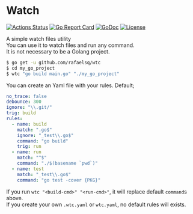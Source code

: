 # Watch

[![Actions Status](https://github.com/rafaelsq/wtc/workflows/tests/badge.svg)](https://github.com/rafaelsq/wtc/actions)
[![Go Report Card](https://goreportcard.com/badge/github.com/rafaelsq/wtc)](https://goreportcard.com/report/github.com/rafaelsq/wtc)
[![GoDoc](https://godoc.org/github.com/rafaelsq/wtc?status.svg)](https://godoc.org/github.com/rafaelsq/wtc)
[![License](https://img.shields.io/badge/license-MIT-blue.svg)](https://opensource.org/licenses/MIT)

A simple watch files utility  
You can use it to watch files and run any command.  
It is not necessary to be a Golang project.  

```bash
$ go get -u github.com/rafaelsq/wtc
$ cd my_go_project
$ wtc "go build main.go" "./my_go_project"
```

You can create an Yaml file with your rules.
Default;
```yaml
no_trace: false
debounce: 300
ignore: "\\.git/"
trig: build
rules:
  - name: build
    match: ".go$"
    ignore: "_test\\.go$"
    command: "go build"
    trig: run
  - name: run
    match: "^$"
    command: "./$(basename `pwd`)"
  - name: test
    match: "_test\\.go$"
    command: "go test -cover {PKG}"
```

If you run `wtc "<build-cmd>" "<run-cmd>"`, it will replace default `command`s above.  
If you create your own `.wtc.yaml` or `wtc.yaml`, no default rules will exists.
